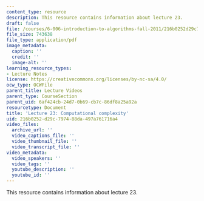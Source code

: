 ```yaml
---
content_type: resource
description: This resource contains information about lecture 23.
draft: false
file: /courses/6-006-introduction-to-algorithms-fall-2011/216b0252d29c797488da497a761716a4_MIT6_006F11_lec23.pdf
file_size: 743638
file_type: application/pdf
image_metadata:
  caption: ''
  credit: ''
  image-alt: ''
learning_resource_types:
- Lecture Notes
license: https://creativecommons.org/licenses/by-nc-sa/4.0/
ocw_type: OCWFile
parent_title: Lecture Videos
parent_type: CourseSection
parent_uid: 6af424cb-24d7-0b69-cb7c-86df8a25a92a
resourcetype: Document
title: 'Lecture 23: Computational complexity'
uid: 216b0252-d29c-7974-88da-497a761716a4
video_files:
  archive_url: ''
  video_captions_file: ''
  video_thumbnail_file: ''
  video_transcript_file: ''
video_metadata:
  video_speakers: ''
  video_tags: ''
  youtube_description: ''
  youtube_id: ''
---
```

This resource contains information about lecture 23.